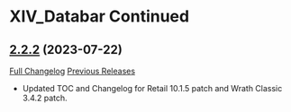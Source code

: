 # XIV_Databar Continued

## [2.2.2](https://github.com/ZelionGG/XIV_Databar-Continued/tree/v2.2.2) (2023-07-22)

[Full Changelog](https://github.com/ZelionGG/XIV_Databar-Continued/compare/v2.2.1...v2.2.2) [Previous Releases](https://github.com/ZelionGG/XIV_Databar-Continued/releases)

- Updated TOC and Changelog for Retail 10.1.5 patch and Wrath Classic 3.4.2 patch.
